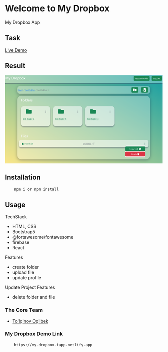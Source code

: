 # Welcome to My Dropbox
My Dropbox App

## Task

[Live Demo](https://my-dropbox-tapp.netlify.app)

## Result

<img src="./src/img/dropbox_main.png" />

## Installation

```
    npm i or npm install
```

## Usage
TechStack

- HTML, CSS
- Bootstrap5
- @fortawesome/fontawesome
- firebase
- React

Features

- create folder
- upload file
- update profile

Update Project Features

- delete folder and file

### The Core Team

- <a href="https://github.com/Oqilbek2121">To'lqinov Oqilbek</a><br>

### My Dropbox Demo Link

```
    https://my-dropbox-tapp.netlify.app
```